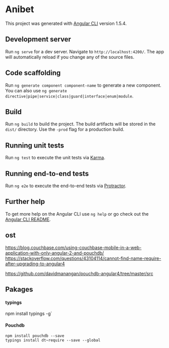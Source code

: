 # Anibet

This project was generated with [Angular CLI](https://github.com/angular/angular-cli) version 1.5.4.

## Development server

Run `ng serve` for a dev server. Navigate to `http://localhost:4200/`. The app will automatically reload if you change any of the source files.

## Code scaffolding

Run `ng generate component component-name` to generate a new component. You can also use `ng generate directive|pipe|service|class|guard|interface|enum|module`.

## Build

Run `ng build` to build the project. The build artifacts will be stored in the `dist/` directory. Use the `-prod` flag for a production build.

## Running unit tests

Run `ng test` to execute the unit tests via [Karma](https://karma-runner.github.io).

## Running end-to-end tests

Run `ng e2e` to execute the end-to-end tests via [Protractor](http://www.protractortest.org/).

## Further help

To get more help on the Angular CLI use `ng help` or go check out the [Angular CLI README](https://github.com/angular/angular-cli/blob/master/README.md).


## ost
https://blog.couchbase.com/using-couchbase-mobile-in-a-web-application-with-only-angular-2-and-pouchdb/
https://stackoverflow.com/questions/43104114/cannot-find-name-require-after-upgrading-to-angular4

https://github.com/davidmanangan/pouchdb-angular4/tree/master/src

## Pakages

#### typings
npm install typings -g`


#### Pouchdb
```
npm install pouchdb --save
typings install dt~require --save --global
```